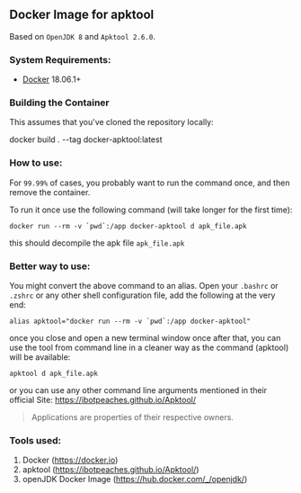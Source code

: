 ## Docker Image for apktool


Based on `OpenJDK 8` and `Apktool 2.6.0`.

### System Requirements:

* [Docker](https://www.docker.com/get-started) 18.06.1+

### Building the Container
This assumes that you've cloned the repository locally:

   docker build . --tag docker-apktool:latest

### How to use: 

For `99.99%` of cases, you probably want to run the command once, and then remove the container.

To run it once use the following command (will take longer for the first time):

    docker run --rm -v `pwd`:/app docker-apktool d apk_file.apk

this should decompile the apk file `apk_file.apk`

### Better way to use: 

You might convert the above command to an alias. Open your `.bashrc` or `.zshrc` or any other shell configuration file, add the following at the very end:

    alias apktool="docker run --rm -v `pwd`:/app docker-apktool"

once you close and open a new terminal window once after that, you can use the tool from command line in a cleaner way as the command (apktool) will be available:

    apktool d apk_file.apk



or you can use any other command line arguments mentioned in their official Site: <https://ibotpeaches.github.io/Apktool/>

> Applications are properties of their respective owners.


### Tools used:

1. Docker (<https://docker.io>)
2. apktool (https://ibotpeaches.github.io/Apktool/)
3. openJDK Docker Image (https://hub.docker.com/_/openjdk/)


